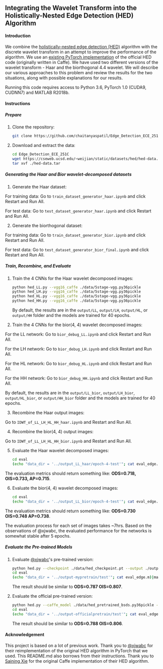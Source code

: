 ## Integrating the Wavelet Transform into the Holistically-Nested Edge Detection (HED) Algorithm

#### Introduction

We combine the [holistically-nested edge detection (HED)](https://arxiv.org/abs/1504.06375) algorithm with the discrete wavelet transform in an attempt to improve the performance of the algorithm. We use an [existing PyTorch implementation](https://github.com/xwjabc/hed) of the official HED code (originally written in Caffe). We have used two different versions of the wavelet transform - Haar and the biorthogonal 4.4 wavelet. We will describe our various approaches to this problem and review the results for the two situations, along with possible explanations for our results. 

Running this code requires access to Python 3.6, PyTorch 1.0 (CUDA9, CUDNN7) and MATLAB R2018b.

#### Instructions

##### Prepare

1. Clone the repository:

   ```bash
   git clone https://github.com/chaitanyaspatil/Edge_Detection_ECE_251C.git
   ```

2. Download and extract the data:

   ```bash
   cd Edge_Detection_ECE_251C
   wget https://cseweb.ucsd.edu/~weijian/static/datasets/hed/hed-data.tar
   tar xvf ./hed-data.tar
   ```
##### Generating the Haar and Bior wavelet-decomposed datasets

1. Generate the Haar dataset: 

For training data: Go to `train_dataset_generator_haar.ipynb` and click Restart and Run All.

For test data: Go to `test_dataset_generator_haar.ipynb` and click Restart and Run All.

2. Generate the biorthogonal dataset:

For training data: Go to `train_dataset_generator_bior.ipynb` and click Restart and Run All.

For test data: Go to `test_dataset_generator_bior_final.ipynb` and click Restart and Run All.

##### Train, Recombine, and Evaluate

1. Train the 4 CNNs for the Haar wavelet decomposed images:

   ```bash
   python hed_LL.py --vgg16_caffe ./data/5stage-vgg.py36pickle
   python hed_LH.py --vgg16_caffe ./data/5stage-vgg.py36pickle
   python hed_HL.py --vgg16_caffe ./data/5stage-vgg.py36pickle
   python hed_HH.py --vgg16_caffe ./data/5stage-vgg.py36pickle
   ```
   
   By default, the results are in the `output/LL`, `output/LH`, `output/HL`, or `output/HH` folder and the models are trained for 40 epochs. 
   
2. Train the 4 CNNs for the bior(4, 4) wavelet decomposed images:

For the LL network: Go to `bior_debug_LL.ipynb` and click Restart and Run All.

For the LH network: Go to `bior_debug_LH.ipynb` and click Restart and Run All.

For the HL network: Go to `bior_debug_HL.ipynb` and click Restart and Run All.

For the HH network: Go to `bior_debug_HH.ipynb` and click Restart and Run All.
   
   By default, the results are in the `output/LL_bior`, `output/LH_bior`, `output/HL_bior`, or `output/HH_bior` folder and the models are trained for 40 epochs. 

3. Recombine the Haar output images:

Go to `IDWT_of_LL_LH_HL_HH_haar.ipynb` and Restart and Run All.

4. Recombine the bior(4, 4) output images:

Go to `IDWT_of_LL_LH_HL_HH_bior.ipynb` and Restart and Run All.

5. Evaluate the Haar wavelet decomposed images:

   ```bash
   cd eval
   (echo "data_dir = '../output_LL_haar/epoch-4-test'"; cat eval_edge.m)|matlab -nodisplay -nodesktop -nosplash
   ```
The evaluation metrics should return something like: **ODS=0.718, OIS=0.733, AP=0.715**.

6. Evaluate the bior(4, 4) wavelet decomposed images:

   ```bash
   cd eval
   (echo "data_dir = '../output_LL_bior/epoch-4-test'"; cat eval_edge.m)|matlab -nodisplay -nodesktop -nosplash
   ```

The evaluation metrics should return something like: **ODS=0.730 OIS=0.748 AP=0.738**.

The evaluation process for each set of images takes ~7hrs. Based on the observations of @xjwabc, the evaluated performance for the networks is somewhat stable after 5 epochs.

##### Evaluate the Pre-trained Models

1. Evaluate [@xjwabc](https://github.com/xwjabc/)'s pre-trained version:

   ```bash
   python hed.py --checkpoint ./data/hed_checkpoint.pt --output ./output-mypretrain --test
   cd eval
   (echo "data_dir = '../output-mypretrain/test'"; cat eval_edge.m)|matlab -nodisplay -nodesktop -nosplash
   ```

   The result should be similar to **ODS=0.787 OIS=0.807**.

2. Evaluate the official pre-trained version:

   ```bash
   python hed.py --caffe_model ./data/hed_pretrained_bsds.py36pickle --output ./output-officialpretrain --test
   cd eval
   (echo "data_dir = '../output-officialpretrain/test'"; cat eval_edge.m)|matlab -nodisplay -nodesktop -nosplash
   ```

   The result should be similar to **ODS=0.788 OIS=0.806**.

#### Acknowledgement

This project is based on a lot of previous work. Thank you to [@xjwabc](https://github.com/xwjabc/hed) for their reimplementation of the original HED algorithm in PyTorch that we used. This README.md also borrows from their instructions. Thank you to [Saining Xie](https://github.com/s9xie/hed) for the original Caffe implementation of their HED algorithm. 
